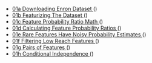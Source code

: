 * [
01a Downloading Enron Dataset
](https://s3-us-west-1.amazonaws.com/nedbot/videos/01_naive_bayes/01a_downloading_dataset_small.mov)
()
* [
01b Featurizing The Dataset
](https://s3-us-west-1.amazonaws.com/nedbot/videos/01_naive_bayes/01b_featurizing_the_dataset_small.mov)
()
* [
01c Feature Probability Ratio Math
](https://s3-us-west-1.amazonaws.com/nedbot/videos/01_naive_bayes/01c_feature_probability_ratio_math_small.mov)
()
* [
01d Calculating Feature Probability Ratios
](https://s3-us-west-1.amazonaws.com/nedbot/videos/01_naive_bayes/01d_calculate_feature_probs_ratios_small.mov)
()
* [
01e Rare Features Have Noisy Probability Estimates
](https://s3-us-west-1.amazonaws.com/nedbot/videos/01_naive_bayes/01e_rare_features_have_noisy_probability_estimates_small.mov)
()
* [
01f Filtering Low Reach Features
](https://s3-us-west-1.amazonaws.com/nedbot/videos/01_naive_bayes/01f_filtering_low_reach_features_small.mov)
()
* [
01g Pairs of Features
](https://s3-us-west-1.amazonaws.com/nedbot/videos/01_naive_bayes/01g_filtering_low_reach_features_small.mov)
()
* [
01h Conditional Independence
](https://s3-us-west-1.amazonaws.com/nedbot/videos/01_naive_bayes/01h_conditional_independence_small.mov)
()

